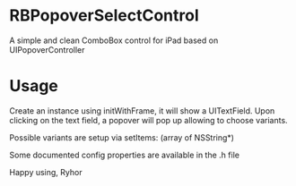 RBPopoverSelectControl
======================

A simple and clean ComboBox control for iPad based on UIPopoverController


Usage
======================

Create an instance using initWithFrame, it will show a UITextField. 
Upon clicking on the text field, a popover will pop up allowing to choose variants.

Possible variants are setup via setItems: (array of NSString*)

Some documented config properties are available in the .h file



Happy using,
Ryhor
